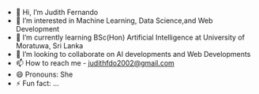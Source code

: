 - 👋 Hi, I’m Judith Fernando
- 👀 I’m interested in Machine Learning, Data Science,and Web Development
- 🌱 I’m currently learning BSc(Hon) Artificial Intelligence at University of Moratuwa, Sri Lanka
- 💞️ I’m looking to collaborate on AI developments and Web Developments
- 📫 How to reach me - judithfdo2002@gmail.com
- 😄 Pronouns: She
- ⚡ Fun fact: ...

<!---
judith-fdo/judith-fdo is a ✨ special ✨ repository because its `README.md` (this file) appears on your GitHub profile.
You can click the Preview link to take a look at your changes.
--->
